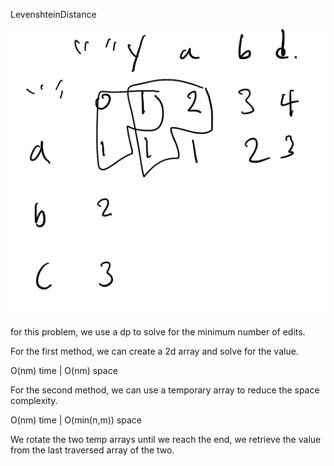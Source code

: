 LevenshteinDistance

![src\algoexpert\medium\LevenshteinDistance\capture.PNG](src\algoexpert\medium\LevenshteinDistance\capture.PNG)

for this problem, we use a dp to solve for the minimum number of edits. 

For the first method, we can create a 2d array and solve for the value. 

O(nm) time | O(nm) space

For the second method, we can use a temporary array to reduce the space complexity. 

O(nm) time | O(min(n,m)) space

We rotate the two temp arrays until we reach the end, we retrieve the value from the last traversed array of the two. 


